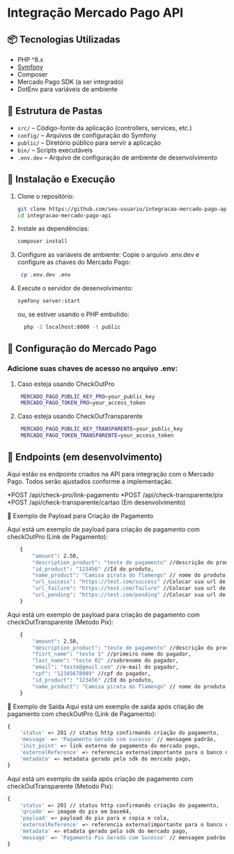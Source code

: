 # Integração Mercado Pago API

## 📦 Tecnologias Utilizadas

- PHP ^8.x
- [Symfony](https://symfony.com/)
- Composer
- Mercado Pago SDK (a ser integrado)
- DotEnv para variáveis de ambiente

## 📁 Estrutura de Pastas

- `src/` – Código-fonte da aplicação (controllers, services, etc.)
- `config/` – Arquivos de configuração do Symfony
- `public/` – Diretório público para servir a aplicação
- `bin/` – Scripts executáveis
- `.env.dev` – Arquivo de configuração de ambiente de desenvolvimento

## 🚀 Instalação e Execução

1. Clone o repositório:

   ```bash
   git clone https://github.com/seu-usuario/integracao-mercado-pago-api.git
   cd integracao-mercado-pago-api
   ```

2. Instale as dependências:

   ```bash
   composer install
   ```

3. Configure as variáveis de ambiente:
   Copie o arquivo .env.dev e configure as chaves do Mercado Pago:

   ```bash
    cp .env.dev .env
   ```

4. Execute o servidor de desenvolvimento:

   ```bash
   symfony server:start
   ```

   ou, se estiver usando o PHP embutido:

   ```bash
     php -S localhost:8000 -t public
   ```

## 🔐 Configuração do Mercado Pago

### Adicione suas chaves de acesso no arquivo .env:

1. Caso esteja usando CheckOutPro

   ```bash
    MERCADO_PAGO_PUBLIC_KEY_PRO=your_public_key
    MERCADO_PAGO_TOKEN_PRO=your_access_token
   ```

2. Caso esteja usando CheckOutTransparente

   ```bash
    MERCADO_PAGO_PUBLIC_KEY_TRANSPARENTE=your_public_key
    MERCADO_PAGO_TOKEN_TRANSPARENTE=your_access_token
   ```

## 📌 Endpoints (em desenvolvimento)

Aqui estão os endpoints criados na API para integração com o Mercado Pago. Todos serão ajustados conforme a implementação.

*POST /api/check-pro/link-pagamento
*POST /api/check-transparente/pix
\*POST /api/check-transparente/cartao (Em desenvolvimento)

📝 Exemplo de Payload para Criação de Pagamento

Aqui está um exemplo de payload para criação de pagamento com checkOutPro (Link de Pagamento):

```bash
    {
        "amount": 2.50,
        "description_product": "teste de pagamento" //descrição do produto,
        "id_product": "123456" //Id do produto,
        "name_product": "Camisa pirata do flamengo" // nome do produto,
        "url_success": "https://test.com/success" //Colocar sua url de sucesso,
        "url_failure": "https://test.com/failure" //Colocar sua url de falha,
        "url_pending": "https://test.com/pending" //Colocar sua url de pendente
    }
```

Aqui está um exemplo de payload para criação de pagamento com checkOutTransparente (Metodo Pix):

```bash
    {
        "amount": 2.50,
        "description_product": "teste de pagamento" //descrição do produto,
        "fisrt_name": "teste 1" //primeiro nome do pagador,
        "last_name": "teste 02" //sobrenome do pagador,
        "email": "teste@gmail.com" //e-mail do pagador,
        "cpf": "12345678909" //cpf do pagador,
        "id_product": "123456" //Id do produto,
        "name_product": "Camisa pirata do flamengo" // nome do produto
    }
```

📝 Exemplo de Saida
Aqui está um exemplo de saida após criação de pagamento com checkOutPro (Link de Pagamento):

```bash
{
    'status' => 201 // status http confirmando criação do pagamento,
    'message' => 'Pagamento Gerado com sucesso' // mensagem padrão,
    'init_point' => link externo de pagamento do mercado pago,
    'externalReference' => referencia externa(importante para o banco de dados, onde saberemos sobre os status do pagamento se foi aprovado ou não),
    'metadata' => metadata gerado pelo sdk do mercado pago,
}

```

Aqui está um exemplo de saida após criação de pagamento com checkOutTransparente (Metodo Pix):

```bash
{
    'status' => 201 // status http confirmando criação do pagamento,
    'qrcode' => imagem do pix em base64,
    'payload' => payload do pix para o copia e cola,
    'externalReference' => referencia externa(importante para o banco de dados, onde saberemos sobre os status do pagamento se foi aprovado ou não),
    'metadata' => etadata gerado pelo sdk do mercado pago,
    'message' => 'Pagamento Pix Gerado com Sucesso' // mensagem padrão
}

```
